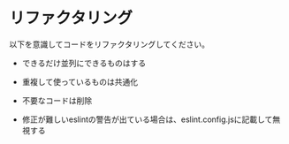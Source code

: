 # リファクタリング

以下を意識してコードをリファクタリングしてください。

- できるだけ並列にできるものはする
- 重複して使っているものは共通化
- 不要なコードは削除

- 修正が難しいeslintの警告が出ている場合は、eslint.config.jsに記載して無視する
